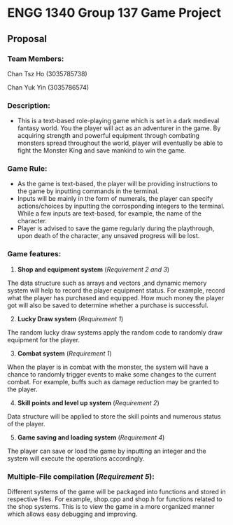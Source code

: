 # ENGG 1340 Group 137 Game Project
## Proposal
### Team Members:
Chan Tsz Ho (3035785738)

Chan Yuk Yin (3035786574)

### Description:
- This is a text-based role-playing game which is set in a dark medieval fantasy world. You the player will act as an adventurer in the game. By acquiring strength and powerful equipment through combating monsters spread throughout the world, player will eventually be able to fight the Monster King and save mankind to win the game.

### Game Rule:
- As the game is text-based, the player will be providing instructions to the game by inputting commands in the terminal.
- Inputs will be mainly in the form of numerals, the player can specify actions/choices by inputting the corrosponding integers to the terminal. While a few inputs are text-based, for example, the name of the character.
- Player is advised to save the game regularly during the playthrough, upon death of the character, any unsaved progress will be lost.

### Game features:
1. **Shop and equipment system** (*Requirement 2 and 3*)

The data structure such as arrays and vectors ,and dynamic memory system will help to record the player equipment status. For example, record what the player has purchased and equipped. How much money the player got will also be saved to determine whether a purchase is successful.

2. **Lucky Draw system** (*Requirement 1*)

The random lucky draw systems apply the random code to randomly draw equipment for the player.

3. **Combat system** (*Requirement 1*)

When the player is in combat with the monster, the system will have a chance to randomly trigger events to make some changes to the current combat. For example, buffs such as damage reduction may be granted to the player.

4. **Skill points and level up system** (*Requirement 2*)

Data structure will be applied to store the skill points and numerous status of the player.

5. **Game saving and loading system** (*Requirement 4*)

The player can save or load the game by inputting an integer and the system will execute the operations accordingly.

### Multiple-File compilation (*Requirement 5*):
Different systems of the game will be packaged into functions and stored in respective files. For example, shop.cpp and shop.h for functions related to the shop systems. This is to view the game in a more organized manner which allows easy debugging and improving.
